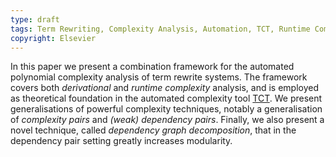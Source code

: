 ```yaml
---
type: draft
tags: Term Rewriting, Complexity Analysis, Automation, TCT, Runtime Complexity Analysis
copyright: Elsevier
---
```


In this paper we present a combination framework for the automated
polynomial complexity analysis of term rewrite systems. The framework
covers both *derivational* and *runtime complexity* analysis, 
and is employed as theoretical foundation in the automated complexity tool
[TCT](http://cl-informatik.uibk.ac.at/software/tct).
We present generalisations of powerful complexity techniques, 
notably a generalisation of *complexity pairs* and *(weak) dependency pairs*. 
Finally, we also present a novel technique, called *dependency graph decomposition*, 
that in the dependency pair setting greatly increases modularity.
